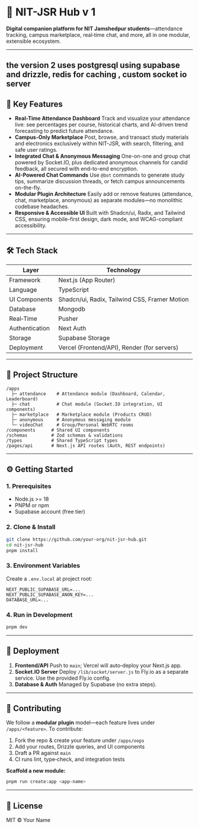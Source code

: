 # 🚀 NIT-JSR Hub v 1

**Digital companion platform for NIT Jamshedpur students**—attendance tracking, campus marketplace, real‑time chat, and more, all in one modular, extensible ecosystem.

---

## the version 2 uses postgresql using supabase and drizzle, redis for caching , custom socket io server

## 🎯 Key Features

* **Real-Time Attendance Dashboard**
  Track and visualize your attendance live: see percentages per course, historical charts, and AI-driven trend forecasting to predict future attendance.
* **Campus-Only Marketplace**
  Post, browse, and transact study materials and electronics exclusively within NIT-JSR, with search, filtering, and safe user ratings.
* **Integrated Chat & Anonymous Messaging**
  One-on-one and group chat powered by Socket.IO, plus dedicated anonymous channels for candid feedback, all secured with end-to-end encryption.
* **AI-Powered Chat Commands**
  Use `@bot` commands to generate study tips, summarize discussion threads, or fetch campus announcements on-the-fly.
* **Modular Plugin Architecture**
  Easily add or remove features (attendance, chat, marketplace, anonymous) as separate modules—no monolithic codebase headaches.
* **Responsive & Accessible UI**
  Built with Shadcn/ui, Radix, and Tailwind CSS, ensuring mobile-first design, dark mode, and WCAG-compliant accessibility.

---

## 🛠 Tech Stack

| Layer          | Technology                                    |
| -------------- | --------------------------------------------- |
| Framework      | Next.js (App Router)                          |
| Language       | TypeScript                                    |
| UI Components  | Shadcn/ui, Radix, Tailwind CSS, Framer Motion |
| Database       | Mongodb        | Prisma ORM
| Real‑Time      | Pusher         |
| Authentication | Next Auth                                 |
| Storage        | Supabase Storage                              |
| Deployment     | Vercel (Frontend/API), Render (for servers)      |

---

## 📂 Project Structure

```
/apps
  ├─ attendance    # Attendance module (Dashboard, Calendar, Leaderboard)
  ├─ chat          # Chat module (Socket.IO integration, UI components)
  ├─ marketplace   # Marketplace module (Products CRUD)
  ├─ anonymous     # Anonymous messaging module
  └─ videoChat     # Group/Personal WebRTC rooms
/components      # Shared UI components
/schemas         # Zod schemas & validations
/types           # Shared TypeScript types
/pages/api       # Next.js API routes (Auth, REST endpoints)
```

---

## ⚙️ Getting Started

### 1. Prerequisites

* Node.js >= 18
* PNPM or npm
* Supabase account (free tier)

### 2. Clone & Install

```bash
git clone https://github.com/your-org/nit-jsr-hub.git
cd nit-jsr-hub
pnpm install
```

### 3. Environment Variables

Create a `.env.local` at project root:

```
NEXT_PUBLIC_SUPABASE_URL=...  
NEXT_PUBLIC_SUPABASE_ANON_KEY=...  
DATABASE_URL=...  
```

### 4. Run in Development

```bash
pnpm dev
```

---

## 🚀 Deployment

1. **Frontend/API**
   Push to `main`; Vercel will auto‑deploy your Next.js app.
2. **Socket.IO Server**
   Deploy `/lib/socket/server.js` to Fly.io as a separate service. Use the provided Fly.io config.
3. **Database & Auth**
   Managed by Supabase (no extra steps).

---

## 🤝 Contributing

We follow a **modular plugin** model—each feature lives under `/apps/<feature>`. To contribute:

1. Fork the repo & create your feature under `/apps/oops`
2. Add your routes, Drizzle queries, and UI components
3. Draft a PR against `main`
4. CI runs lint, type‑check, and integration tests

**Scaffold a new module:**

```bash
pnpm run create:app <app-name>
```

---


## 📄 License

MIT © Your Name

